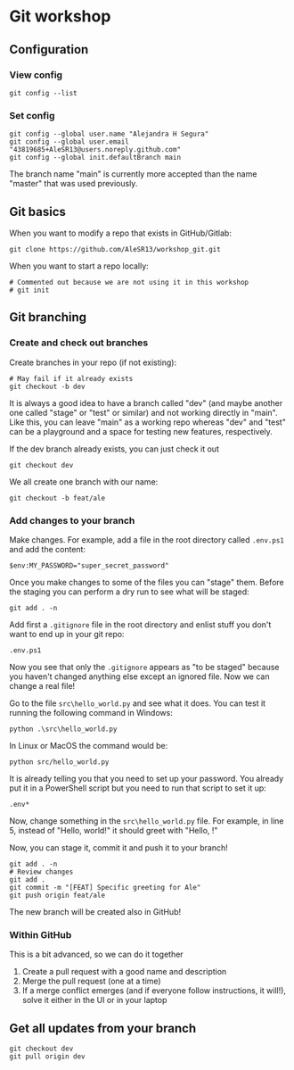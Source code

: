 # Git workshop

## Configuration

### View config

```
git config --list
```

### Set config

```
git config --global user.name "Alejandra H Segura"
git config --global user.email "43819685+AleSR13@users.noreply.github.com"
git config --global init.defaultBranch main
```

The branch name "main" is currently more accepted than the name "master" that was used previously.

## Git basics

When you want to modify a repo that exists in GitHub/Gitlab:

```
git clone https://github.com/AleSR13/workshop_git.git
```

When you want to start a repo locally:

```
# Commented out because we are not using it in this workshop
# git init
```

## Git branching

### Create and check out branches

Create branches in your repo (if not existing):

```
# May fail if it already exists
git checkout -b dev
```

It is always a good idea to have a branch called "dev" (and maybe another one called "stage" or "test" or similar) and not working directly in "main". Like this, you can leave "main" as a working repo whereas "dev" and "test" can be a playground and a space for testing new features, respectively.

If the dev branch already exists, you can just check it out

```
git checkout dev
```

We all create one branch with our name:

```
git checkout -b feat/ale
```

### Add changes to your branch

Make changes. For example, add a file in the root directory called `.env.ps1` and add the content:

```
$env:MY_PASSWORD="super_secret_password"
```

Once you make changes to some of the files you can "stage" them. Before the staging you can perform a dry run to see what will be staged:

```
git add . -n
```

Add first a `.gitignore` file in the root directory and enlist stuff you don't want to end up in your git repo:

```
.env.ps1
```

Now you see that only the `.gitignore` appears as "to be staged" because you haven't changed anything else except an ignored file. Now we can change a real file!

Go to the file `src\hello_world.py` and see what it does. You can test it running the following command in Windows:

```
python .\src\hello_world.py
```

In Linux or MacOS the command would be:

```
python src/hello_world.py
```

It is already telling you that you need to set up your password. You already put it in a PowerShell script but you need to run that script to set it up:

```
.env*
```

Now, change something in the `src\hello_world.py` file. For example, in line 5, instead of "Hello, world!" it should greet with "Hello, <your name>!"

Now, you can stage it, commit it and push it to your branch!

```
git add . -n
# Review changes
git add .
git commit -m "[FEAT] Specific greeting for Ale"
git push origin feat/ale
```

The new branch will be created also in GitHub!

### Within GitHub

This is a bit advanced, so we can do it together

1. Create a pull request with a good name and description
2. Merge the pull request (one at a time)
3. If a merge conflict emerges (and if everyone follow instructions, it will!), solve it either in the UI or in your laptop

## Get all updates from your branch

```
git checkout dev
git pull origin dev
```
